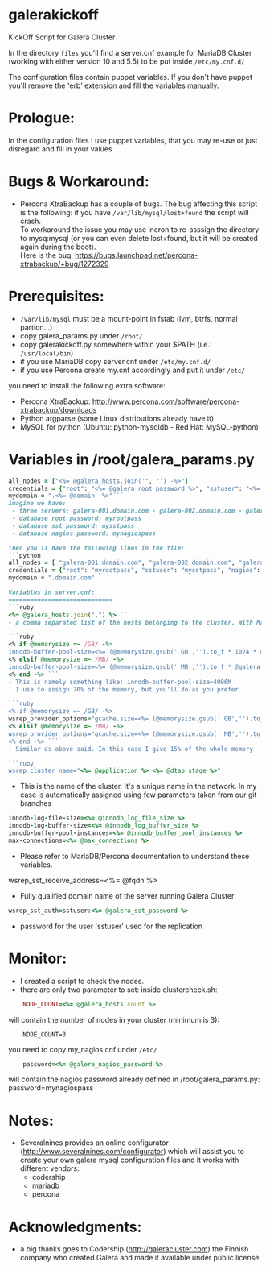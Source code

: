 galerakickoff
=============

KickOff Script for Galera Cluster

In the directory ```files``` you'll find a server.cnf example for MariaDB Cluster (working with either version 10 and 5.5) to be put inside ```/etc/my.cnf.d/```

The configuration files contain puppet variables. If you don't have puppet you'll remove the 'erb' extension and fill the variables manually. 


Prologue:
=========

In the configuration files I use puppet variables, that you may re-use or just disregard and fill in your values


Bugs & Workaround:
==================

- Percona XtraBackup has a couple of bugs. The bug affecting this script is the following: if you have ```/var/lib/mysql/lost+found``` the script will crash.  
To workaround the issue you may use incron to re-asssign the directory to mysq:mysql (or you can even delete lost+found, but it will be created again during the boot).  
Here is the bug: https://bugs.launchpad.net/percona-xtrabackup/+bug/1272329


Prerequisites: 
==============

- ```/var/lib/mysql``` must be a mount-point in fstab (lvm, btrfs, normal partion...)
- copy galera_params.py under ```/root/```
- copy galerakickoff.py somewhere within your $PATH (i.e.: ```/usr/local/bin```)
- if you use MariaDB copy server.cnf under ```/etc/my.cnf.d/```
- if you use Percona create my.cnf accordingly and put it under ```/etc/```

you need to install the following extra software:
- Percona XtraBackup: http://www.percona.com/software/percona-xtrabackup/downloads
- Python argparse (some Linux distributions already have it)
- MySQL for python (Ubuntu: python-mysqldb - Red Hat: MySQL-python)


Variables in /root/galera_params.py
============================================
```ruby
all_nodes = ["<%= @galera_hosts.join('", "') -%>"]
credentials = {"root": "<%= @galera_root_password %>", "sstuser": "<%= @galera_sst_password %>", "nagios": "<%= @galera_nagios_password %>"}
mydomain = ".<%= @domain -%>"```
imagine we have: 
 - three servers: galera-001.domain.com - galera-002.domain.com - galera-003.domain.com
 - database root password: myrootpass
 - database sst password: mysstpass
 - database nagios password: mynagiospass

Then you'll have the following lines in the file:
```python
all_nodes = [ "galera-001.domain.com", "galera-002.domain.com", "galera-003.domain.com" ]
credentials = {"root": "myrootpass", "sstuser": "mysstpass", "nagios": "mynagiospass"}
mydomain = ".domain.com" ```

Variables in server.cnf:
=============================
```ruby
<%= @galera_hosts.join(",") %> ```
- a comma separated list of the hosts belonging to the cluster. With MariaDB this row can be commented ouy, but with Percona, due to a bug, even if it will work, it will not show the servers connected to the cluster.

```ruby
<% if @memorysize =~ /GB/ -%>
innodb-buffer-pool-size=<%= (@memorysize.gsub(' GB','').to_f * 1024 * @galera_total_memory_usage.to_f).floor %>M
<% elsif @memorysize =~ /MB/ -%>
innodb-buffer-pool-size=<%= (@memorysize.gsub(' MB','').to_f * @galera_total_memory_usage.to_f ).floor %>M
<% end -%> ```
- This is namely something like: innodb-buffer-pool-size=4096M 
  I use to assign 70% of the memory, but you'll do as you prefer.

```ruby
<% if @memorysize =~ /GB/ -%>
wsrep_provider_options="gcache.size=<%= (@memorysize.gsub(' GB','').to_f * 1024 * 0.15).floor %>M"
<% elsif @memorysize =~ /MB/ -%>
wsrep_provider_options="gcache.size=<%= (@memorysize.gsub(' MB','').to_f * 0.15).floor %>M"
<% end -%> ```
- Similar as above said. In this case I give 15% of the whole memory

```ruby
wsrep_cluster_name="<%= @application %>_<%= @dtap_stage %>"
```
- This is the name of the cluster. It's a unique name in the network. In my case
  is automatically assigned using few parameters taken from our git branches

```ruby
innodb-log-file-size=<%= @innodb_log_file_size %>
innodb-log-buffer-size=<%= @innodb_log_buffer_size %>
innodb-buffer-pool-instances=<%= @innodb_buffer_pool_instances %>
max-connections=<%= @max_connections %>
```
- Please refer to MariaDB/Percona documentation to understand these variables.

wsrep_sst_receive_address=<%= @fqdn %>
- Fully qualified domain name of the server running Galera Cluster
```ruby
wsrep_sst_auth=sstuser:<%= @galera_sst_password %>
```
- password for the user 'sstuser' used for the replication


Monitor:
========

- I created a script to check the nodes.
- there are only two parameter to set:
  inside clustercheck.sh:
```ruby
    NODE_COUNT=<%= @galera_hosts.count %>
```
  will contain the number of nodes in your cluster (minimum is 3):
```
    NODE_COUNT=3
```
  you need to copy my_nagios.cnf under ```/etc/```
```ruby
    password=<%= @galera_nagios_password %>
```
  will contain the nagios password already defined in /root/galera_params.py:
    password=mynagiospass


Notes:
======

- Severalnines provides an online configurator (http://www.severalnines.com/configurator) which will assist you to create your own galera mysql configuration files and it works with different vendors:
    - codership
    - mariadb
    - percona


Acknowledgments:
================

- a big thanks goes to Codership (http://galeracluster.com) the Finnish company who created Galera and made it available under public license

